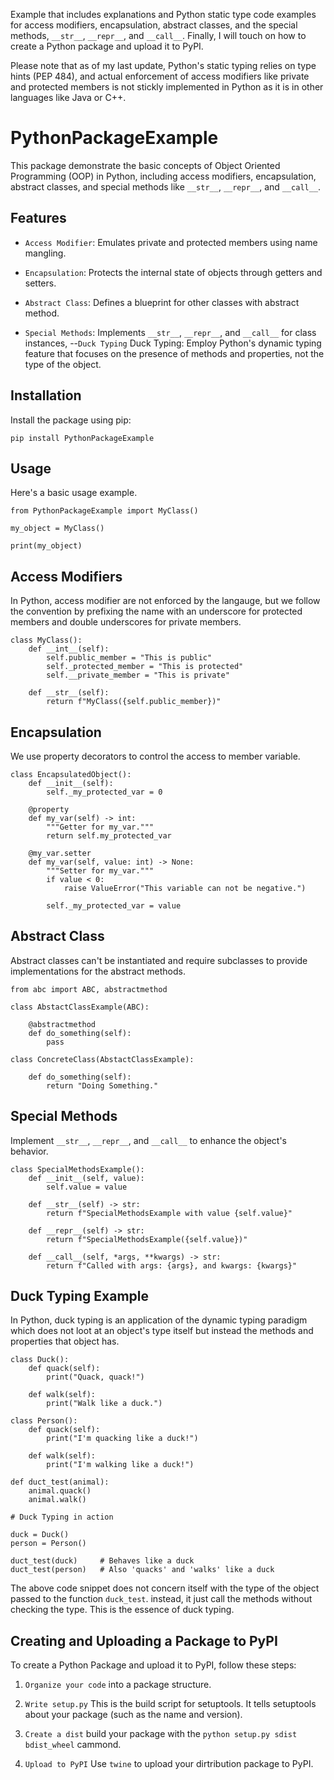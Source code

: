 Example that includes explanations and Python static type code examples for access modifiers, encapsulation, abstract classes, and the special methods, `__str__`, `__repr__`, and `__call__`. Finally, I will touch on how to create a Python package and upload it to PyPI.

Please note that as of my last update, Python's static typing relies on type hints (PEP 484), and actual enforcement of access modifiers like private and protected members is not stickly implemented in Python as it is in other languages like Java or C++.

# PythonPackageExample

This package demonstrate the basic concepts of Object Oriented Programming (OOP) in Python, including access modifiers, encapsulation, abstract classes, and special methods like `__str__`, `__repr__`, and `__call__`.

## Features

* `Access Modifier`: Emulates private and protected members using name mangling.

* `Encapsulation`: Protects the internal state of objects through getters and setters.

* `Abstract Class`: Defines a blueprint for other classes with abstract method.

* `Special Methods`: Implements `__str__`, `__repr__`, and `__call__` for class instances, --`Duck Typing` Duck Typing: Employ Python's dynamic typing feature that focuses on the presence of methods and properties, not the type of the object.

## Installation

Install the package using pip:

```
pip install PythonPackageExample
```

## Usage

Here's a basic usage example.

```
from PythonPackageExample import MyClass()

my_object = MyClass()

print(my_object)
```

## Access Modifiers

In Python, access modifier are not enforced by the langauge, but we follow the convention by prefixing the name with an underscore for protected members and double underscores for private members.

```
class MyClass():
    def __int__(self):
        self.public_member = "This is public"
        self._protected_member = "This is protected"
        self.__private_member = "This is private"

    def __str__(self):
        return f"MyClass({self.public_member})"
```

## Encapsulation

We use property decorators to control the access to member variable.

```
class EncapsulatedObject():
    def __init__(self):
        self._my_protected_var = 0

    @property
    def my_var(self) -> int:
        """Getter for my_var."""
        return self.my_protected_var

    @my_var.setter
    def my_var(self, value: int) -> None:
        """Setter for my_var."""
        if value < 0:
            raise ValueError("This variable can not be negative.")
        
        self._my_protected_var = value
```

## Abstract Class

Abstract classes can't be instantiated and require subclasses to provide implementations for the abstract methods.

```
from abc import ABC, abstractmethod

class AbstactClassExample(ABC):

    @abstractmethod
    def do_something(self):
        pass

class ConcreteClass(AbstactClassExample):
    
    def do_something(self):
        return "Doing Something."
```

## Special Methods

Implement `__str__`, `__repr__`, and `__call__` to enhance the object's behavior.

```
class SpecialMethodsExample():
    def __init__(self, value):
        self.value = value

    def __str__(self) -> str:
        return f"SpecialMethodsExample with value {self.value}"

    def __repr__(self) -> str:
        return f"SpecialMethodsExample({self.value})"

    def __call__(self, *args, **kwargs) -> str:
        return f"Called with args: {args}, and kwargs: {kwargs}"
```

## Duck Typing Example

In Python, duck typing is an application of the dynamic typing paradigm which does not loot at an object's type itself but instead the methods and properties that object has.

```
class Duck():
    def quack(self):
        print("Quack, quack!")

    def walk(self):
        print("Walk like a duck.")

class Person():
    def quack(self):
        print("I'm quacking like a duck!")

    def walk(self):
        print("I'm walking like a duck!")

def duct_test(animal):
    animal.quack()
    animal.walk()

# Duck Typing in action

duck = Duck()
person = Person()

duct_test(duck)     # Behaves like a duck
duct_test(person)   # Also 'quacks' and 'walks' like a duck
```

The above code snippet does not concern itself with the type of the object passed to the function `duck_test`. instead, it just call the methods without checking the type. This is the essence of duck typing.

## Creating and Uploading a Package to PyPI

To create a Python Package and upload it to PyPI, follow these steps:

1. `Organize your code` into a package structure.

2. `Write setup.py` This is the build script for setuptools. It tells setuptools about your package (such as the name and version).

3. `Create a dist` build your package with the `python setup.py sdist bdist_wheel` cammond.

4. `Upload to PyPI` Use `twine` to upload your dirtribution package to PyPI.
